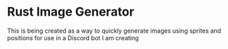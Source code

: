 # Rust Image Generator
This is being created as a way to quickly generate images using sprites and positions for use in a Discord bot I am creating